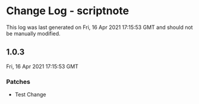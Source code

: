# Change Log - scriptnote

This log was last generated on Fri, 16 Apr 2021 17:15:53 GMT and should not be manually modified.

## 1.0.3
Fri, 16 Apr 2021 17:15:53 GMT

### Patches

- Test Change

